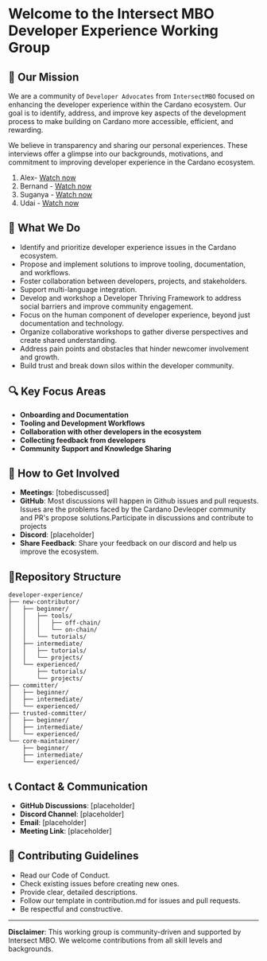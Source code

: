 # Welcome to the Intersect MBO Developer Experience Working Group

## 🎯 Our Mission 
We are a community of `Developer Advocates` from `IntersectMBO` focused on enhancing the developer experience within the Cardano ecosystem. Our goal is to identify, address, and improve key aspects of the development process to make building on Cardano more accessible, efficient, and rewarding.

We believe in transparency and sharing our personal experiences. These interviews offer a glimpse into our backgrounds, motivations, and commitment to improving developer experience in the Cardano ecosystem.

1. Alex- [Watch now](https://www.youtube.com/watch?v=U-cGNG3rzPg)
2. Bernand - [Watch now](https://www.youtube.com/watch?v=grbX5DAaW5Q)
3. Suganya - [Watch now](https://www.youtube.com/watch?v=o8a6gTcE50w)
4. Udai - [Watch now](https://www.youtube.com/watch?v=UDXshRpVA6M)


## 🚀 What We Do
- Identify and prioritize developer experience issues in the Cardano ecosystem.
- Propose and implement solutions to improve tooling, documentation, and workflows.
- Foster collaboration between developers, projects, and stakeholders.
- Support multi-language integration.
- Develop and workshop a Developer Thriving Framework to address social barriers and improve community engagement.
- Focus on the human component of developer experience, beyond just documentation and technology.
- Organize collaborative workshops to gather diverse perspectives and create shared understanding.
- Address pain points and obstacles that hinder newcomer involvement and growth.
- Build trust and break down silos within the developer community.

## 🔍 Key Focus Areas
- **Onboarding and Documentation**
- **Tooling and Development Workflows**
- **Collaboration with other developers in the ecosystem**
- **Collecting feedback from developers**
- **Community Support and Knowledge Sharing**

## 🤝 How to Get Involved
- **Meetings**: [tobediscussed]
- **GitHub**: Most discussions will happen in Github issues  and pull requests. Issues are the problems faced by the Cardano Devleoper community and PR's propose solutions.Participate in discussions and contribute to projects
- **Discord**: [placeholder]
- **Share Feedback**: Share your feedback on our discord and help us improve the ecosystem.

## 📁Repository Structure

```
developer-experience/
├── new-contributor/
│   ├── beginner/
│   │   ├── tools/
│   │   │   ├── off-chain/
│   │   │   └── on-chain/
│   │   └── tutorials/
│   ├── intermediate/
│   │   ├── tutorials/
│   │   └── projects/
│   └── experienced/
│       ├── tutorials/
│       └── projects/
├── committer/
│   ├── beginner/
│   ├── intermediate/
│   └── experienced/
├── trusted-committer/
│   ├── beginner/
│   ├── intermediate/
│   └── experienced/
└── core-maintainer/
    ├── beginner/
    ├── intermediate/
    └── experienced/
```

## 📞 Contact & Communication

- **GitHub Discussions**: [placeholder]
- **Discord Channel**: [placeholder]
- **Email**: [placeholder]
- **Meeting Link**: [placeholder]

## 🌟 Contributing Guidelines
- Read our Code of Conduct. 
- Check existing issues before creating new ones.
- Provide clear, detailed descriptions.
- Follow our template in contribution.md for issues and pull requests.
- Be respectful and constructive.

---

**Disclaimer**: This working group is community-driven and supported by Intersect MBO. We welcome contributions from all skill levels and backgrounds.


